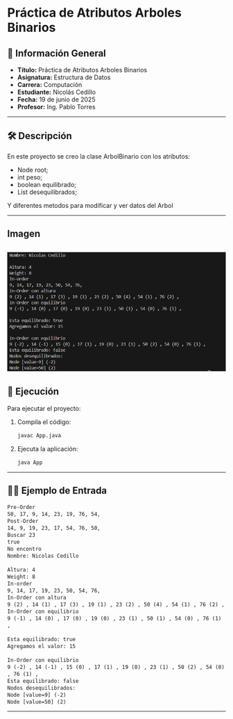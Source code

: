 
# Práctica de Atributos Arboles Binarios

## 📌 Información General

- **Título:** Práctica de Atributos Arboles Binarios
- **Asignatura:** Estructura de Datos
- **Carrera:** Computación
- **Estudiante:** Nicolás Cedillo
- **Fecha:** 19 de junio de 2025
- **Profesor:** Ing. Pablo Torres

---

## 🛠️ Descripción

En este proyecto se creo la clase ArbolBinario con los atributos:
- Node root;
- int peso;
- boolean equilibrado;
- List<Node> desequilibrados;

Y diferentes metodos para modificar y ver datos del Arbol

---
## Imagen
![Resultado de la ejecucion](./actividad_arbolesBinarios.png)
---

## 🚀 Ejecución

Para ejecutar el proyecto:

1. Compila el código:
    ```bash
    javac App.java
    ```
2. Ejecuta la aplicación:
    ```bash
    java App
    ```

---

## 🧑‍💻 Ejemplo de Entrada

```plaintext
Pre-Order
50, 17, 9, 14, 23, 19, 76, 54, 
Post-Order
14, 9, 19, 23, 17, 54, 76, 50,
Buscar 23
true
No encontro
Nombre: Nicolas Cedillo

Altura: 4
Weight: 8
In-order
9, 14, 17, 19, 23, 50, 54, 76,
In-Order con altura
9 (2) , 14 (1) , 17 (3) , 19 (1) , 23 (2) , 50 (4) , 54 (1) , 76 (2) , 
In-Order con equilibrio
9 (-1) , 14 (0) , 17 (0) , 19 (0) , 23 (1) , 50 (1) , 54 (0) , 76 (1) ,

Esta equilibrado: true
Agregamos el valor: 15

In-Order con equilibrio
9 (-2) , 14 (-1) , 15 (0) , 17 (1) , 19 (0) , 23 (1) , 50 (2) , 54 (0) , 76 (1) ,
Esta equilibrado: false
Nodos desequilibrados:
Node [value=9] (-2) 
Node [value=50] (2)
```

---

